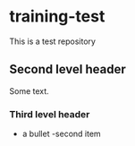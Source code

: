 # training-test

This is a test repository

## Second level header

Some text.

### Third level header

- a bullet
-second item
